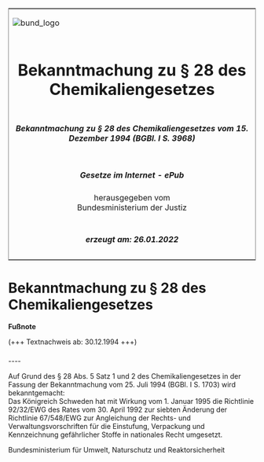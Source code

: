 <span id="DECKBLATT.html"></span>

<table border="0" frame="border" width="100%">

<tr valign="top">

<td align="left">

![bund\_logo](BfJ_2021_Web_de_de.gif)

</td>

<td align="right">

 

</td>

</tr>

<tr align="center" valign="middle">

<td colspan="2">

# Bekanntmachung zu § 28 des Chemikaliengesetzes

</td>

</tr>

<tr align="center" valign="middle">

<td colspan="2">

##### Bekanntmachung zu § 28 des Chemikaliengesetzes vom 15. Dezember 1994 (BGBl. I S. 3968)

</td>

</tr>

<tr align="center" valign="middle">

<td colspan="2">

  
  

##### Gesetze im Internet - ePub  
  
herausgegeben vom  
Bundesministerium der Justiz

</td>

</tr>

<tr align="center" valign="bottom">

<td colspan="2">

  
  

##### erzeugt am: 26.01.2022

</td>

</tr>

</table>

<span id="BJNR396800994.html"></span>

# Bekanntmachung zu § 28 des Chemikaliengesetzes

<div>

  
**Fußnote**

<div class="jnhtml">

<div>

<div class="jurAbsatz">

(+++ Textnachweis ab: 30.12.1994 +++)

</div>

</div>

</div>

</div>

<span id="BJNR396800994BJNE000100000.html"></span>

###   
\----

<div>

<div class="jnhtml">

<div>

<div class="jurAbsatz">

Auf Grund des § 28 Abs. 5 Satz 1 und 2 des Chemikaliengesetzes in der
Fassung der Bekanntmachung vom 25. Juli 1994 (BGBl. I S. 1703) wird
bekanntgemacht:  
Das Königreich Schweden hat mit Wirkung vom 1. Januar 1995 die
Richtlinie 92/32/EWG des Rates vom 30. April 1992 zur siebten Änderung
der Richtlinie 67/548/EWG zur Angleichung der Rechts- und
Verwaltungsvorschriften für die Einstufung, Verpackung und Kennzeichnung
gefährlicher Stoffe in nationales Recht umgesetzt.

</div>

<div class="jurAbsatz">

Bundesministerium für Umwelt, Naturschutz und Reaktorsicherheit

</div>

</div>

</div>

</div>
